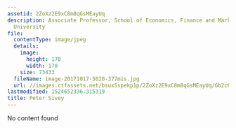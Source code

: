 ```yaml
---
assetid: 2ZoXz2E9xC8m8qGsMEayUq
description: Associate Professor, School of Economics, Finance and Marketing, RMIT
  University
file:
  contentType: image/jpeg
  details:
    image:
      height: 170
      width: 170
    size: 73433
  fileName: image-20171017-5020-377mis.jpg
  url: //images.ctfassets.net/bsux5spekp1p/2ZoXz2E9xC8m8qGsMEayUq/6b2c608fcaf1058ac8bc8684fb4944c4/image-20171017-5020-377mis.jpg
lastmodified: 1524652336.315319
title: Peter Sivey
---
```

No content found